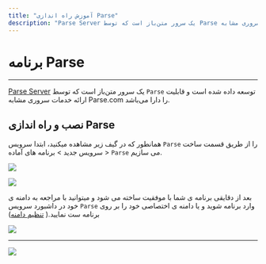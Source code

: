 ```yaml
---
title: "آموزش راه اندازی Parse"
description: "Parse Server یک سرور متن‌باز است که توسط Parse توسعه داده شده است و قابلیت ارائه خدمات سروری مشابه Parse.com را دارا می‌باشد."
---
```


# برنامه Parse
---

[Parse Server](https://chabokan.net/services/parse/) یک سرور متن‌باز است که توسط `Parse` توسعه داده شده است و قابلیت ارائه خدمات سروری مشابه Parse.com را دارا می‌باشد.

## نصب و راه اندازی Parse

همانطور که در گیف زیر مشاهده میکنید، ابتدا سرویس `Parse` را از طریق قسمت ساخت سرویس جدید > برنامه های آماده > `Parse` می سازیم.

![](https://s1.chabokan.net/docs/gifs/parse-install.gif)

![](https://s1.chabokan.net/docs/images/Parse-1.jpg)

بعد از دقایقی برنامه ی شما با موفقیت ساخته می شود و میتوانید با مراجعه به دامنه ی خود در داشبورد سرویس `Parse` وارد برنامه شوید و یا دامنه ی اختصاصی خود را بر روی برنامه ست نمایید.( [تنظیم دامنه](https://docs.chabokan.net/domains/))

![](https://s1.chabokan.net/docs/images/Parse-2.jpg)

---
<a href="https://hub.chabokan.net/fa/services/create/parse" ><img src="https://s1.chabokan.net/docs/images/parse-banner.png" /></a>